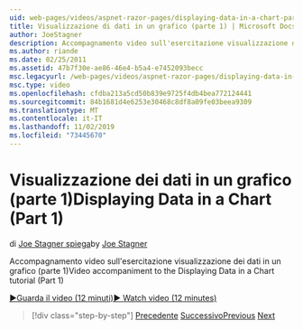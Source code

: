 ```yaml
---
uid: web-pages/videos/aspnet-razor-pages/displaying-data-in-a-chart-part-1
title: Visualizzazione di dati in un grafico (parte 1) | Microsoft Docs
author: JoeStagner
description: Accompagnamento video sull'esercitazione visualizzazione dei dati in un grafico (parte 1)
ms.author: riande
ms.date: 02/25/2011
ms.assetid: 47b7f30e-ae86-46e4-b5a4-e7452093becc
msc.legacyurl: /web-pages/videos/aspnet-razor-pages/displaying-data-in-a-chart-part-1
msc.type: video
ms.openlocfilehash: cfdba213a5cd50b839e9725f4db4bea772124441
ms.sourcegitcommit: 84b1681d4e6253e30468c8df8a09fe03beea9309
ms.translationtype: MT
ms.contentlocale: it-IT
ms.lasthandoff: 11/02/2019
ms.locfileid: "73445670"
---
```

# <a name="displaying-data-in-a-chart-part-1"></a><span data-ttu-id="2d5f7-103">Visualizzazione dei dati in un grafico (parte 1)</span><span class="sxs-lookup"><span data-stu-id="2d5f7-103">Displaying Data in a Chart (Part 1)</span></span>

<span data-ttu-id="2d5f7-104">di [Joe Stagner spiega](https://github.com/JoeStagner)</span><span class="sxs-lookup"><span data-stu-id="2d5f7-104">by [Joe Stagner](https://github.com/JoeStagner)</span></span>

<span data-ttu-id="2d5f7-105">Accompagnamento video sull'esercitazione visualizzazione dei dati in un grafico (parte 1)</span><span class="sxs-lookup"><span data-stu-id="2d5f7-105">Video accompaniment to the Displaying Data in a Chart tutorial (Part 1)</span></span>

<span data-ttu-id="2d5f7-106">[&#9654;Guarda il video (12 minuti)](https://channel9.msdn.com/Blogs/ASP-NET-Site-Videos/displaying-data-in-a-chart-(part-1))</span><span class="sxs-lookup"><span data-stu-id="2d5f7-106">[&#9654; Watch video (12 minutes)](https://channel9.msdn.com/Blogs/ASP-NET-Site-Videos/displaying-data-in-a-chart-(part-1))</span></span>

> [!div class="step-by-step"]
> <span data-ttu-id="2d5f7-107">[Precedente](displaying-data-in-a-grid.md)
> [Successivo](displaying-data-in-a-chart-part-2.md)</span><span class="sxs-lookup"><span data-stu-id="2d5f7-107">[Previous](displaying-data-in-a-grid.md)
[Next](displaying-data-in-a-chart-part-2.md)</span></span>
